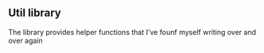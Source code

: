 ## Util library

The library provides helper functions that I've founf myself writing over and over again
